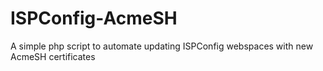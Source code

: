 # ISPConfig-AcmeSH
A simple php script to automate updating ISPConfig webspaces with new AcmeSH certificates
